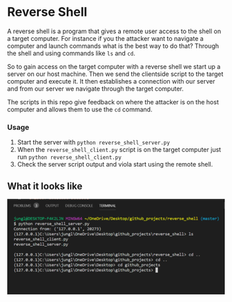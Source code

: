 # Reverse Shell

A reverse shell is a program that gives a remote user access to the shell on a target computer.  For instance if you the attacker want
to navigate a computer and launch commands what is the best way to do that?  Through the shell and using commands like ```ls``` and ```cd```.

So to gain access on the target computer with a reverse shell we start up a server on our host machine.  Then we send the clientside script
to the target computer and execute it.  It then establishes a connection with our server and from our server we navigate through the target
computer.

The scripts in this repo give feedback on where the attacker is on the host computer and allows them to use the ```cd``` command.

### Usage

1. Start the server with ```python reverse_shell_server.py```
2. When the ```reverse_shell_client.py``` script is on the target computer just run ```python reverse_shell_client.py```
3. Check the server script output and viola start using the remote shell.

## What it looks like
![reverse](https://github.com/B2Gdevs/reverse_shell/blob/master/reverse_shell.PNG)

